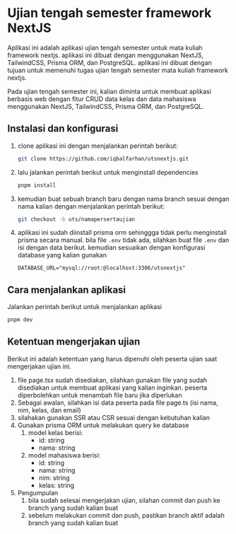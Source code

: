 # Ujian tengah semester framework NextJS

Aplikasi ini adalah aplikasi ujian tengah semester untuk mata kuliah framework nextjs. aplikasi ini dibuat dengan menggunakan NextJS, TailwindCSS, Prisma ORM, dan PostgreSQL. aplikasi ini dibuat dengan tujuan untuk memenuhi tugas ujian tengah semester mata kuliah framework nextjs.

Pada ujian tengah semester ini, kalian diminta untuk membuat aplikasi berbasis web dengan fitur CRUD data kelas dan data mahasiswa menggunakan NextJS, TailwindCSS, Prisma ORM, dan PostgreSQL.

## Instalasi dan konfigurasi

1. clone aplikasi ini dengan menjalankan perintah berikut:

   ```sh
   git clone https://github.com/iqbalfarhan/utsnextjs.git
   ```

2. lalu jalankan perintah berikut untuk menginstall dependencies

   ```sh
   pnpm install
   ```

3. kemudian buat sebuah branch baru dengan nama branch sesuai dengan nama kalian dengan menjalankan perintah berikut:

   ```sh
   git checkout -b uts/namapersertaujian
   ```

4. aplikasi ini sudah diinstall prisma orm sehinggga tidak perlu menginstall prisma secara manual. bila file `.env` tidak ada, silahkan buat file `.env` dan isi dengan data berikut. kemudian sesuaikan dengan konfigurasi database yang kalian gunakan

   ```
   DATABASE_URL="mysql://root:@localhost:3306/utsnextjs"
   ```

## Cara menjalankan aplikasi

Jalankan perintah berikut untuk menjalankan aplikasi

```sh
pnpm dev
```

## Ketentuan mengerjakan ujian

Berikut ini adalah ketentuan yang harus dipenuhi oleh peserta ujian saat mengerjakan ujian ini.

1. file page.tsx sudah disediakan, silahkan gunakan file yang sudah disediakan untuk membuat aplikasi yang kalian inginkan. peserta diperbolehkan untuk menambah file baru jika diperlukan
2. Sebagai awalan, silahkan isi data peserta pada file page.ts (isi nama, nim, kelas, dan email)
3. silahakan gunakan SSR atau CSR sesuai dengan kebutuhan kalian
4. Gunakan prisma ORM untuk melakukan query ke database
   1. model kelas berisi:
      - id: string
      - nama: string
   2. model mahasiswa berisi:
      - id: string
      - nama: string
      - nim: string
      - kelas: string
5. Pengumpulan
   1. bila sudah selesai mengerjakan ujian, silahan commit dan push ke branch yang sudah kalian buat
   2. sebelum melakukan commit dan push, pastikan branch aktif adalah branch yang sudah kalian buat
